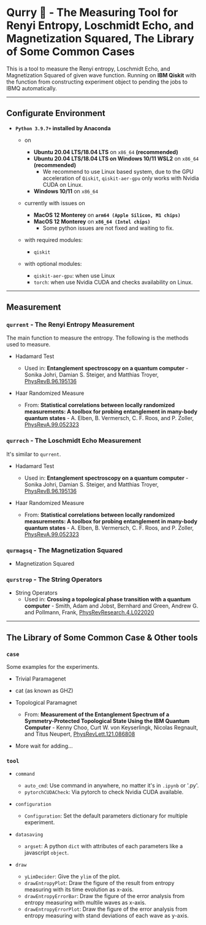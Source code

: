 # Qurry 🍛 - The Measuring Tool for Renyi Entropy, Loschmidt Echo, and Magnetization Squared, The Library of Some Common Cases

This is a tool to measure the Renyi entropy, Loschmidt Echo, and Magnetization Squared of given wave function. Running on **IBM Qiskit** with the function from constructing experiment object to pending the jobs to IBMQ automatically.

---

## Configurate Environment

- **`Python 3.9.7+` installed by Anaconda**
  - on
    - **Ubuntu 20.04 LTS/18.04 LTS** on `x86_64` **(recommended)**
    - **Ubuntu 20.04 LTS/18.04 LTS on Windows 10/11 WSL2** on `x86_64` **(recommended)**
      - We recommend to use Linux based system, due to the GPU acceleration of `Qiskit`, `qiskit-aer-gpu` only works with Nvidia CUDA on Linux.
    - **Windows 10/11** on `x86_64`

  - currently with issues on
    - **MacOS 12 Monterey** on **`arm64 (Apple Silicon, M1 chips)`**
    - **MacOS 12 Monterey** on **`x86_64 (Intel chips)`**
      - Some python issues are not fixed and waiting to fix.

  - with required modules:
    - `qiskit`

  - with optional modules:
    - `qiskit-aer-gpu`: when use Linux
    - `torch`: when use Nvidia CUDA and checks availability on Linux.

---

## Measurement

### `qurrent` - The Renyi Entropy Measurement

The main function to measure the entropy.
The following is the methods used to measure.

- Hadamard Test
  - Used in:
    **Entanglement spectroscopy on a quantum computer** - Sonika Johri, Damian S. Steiger, and Matthias Troyer, [PhysRevB.96.195136](https://doi.org/10.1103/PhysRevB.96.195136)

- Haar Randomized Measure
  - From:
    **Statistical correlations between locally randomized measurements: A toolbox for probing entanglement in many-body quantum states** - A. Elben, B. Vermersch, C. F. Roos, and P. Zoller, [PhysRevA.99.052323](https://doi.org/10.1103/PhysRevA.99.052323)

### `qurrech` - The Loschmidt Echo Measurement

It's similar to `qurrent`.

- Hadamard Test
  - Used in:
    **Entanglement spectroscopy on a quantum computer** - Sonika Johri, Damian S. Steiger, and Matthias Troyer, [PhysRevB.96.195136](https://doi.org/10.1103/PhysRevB.96.195136)

- Haar Randomized Measure
  - From:
    **Statistical correlations between locally randomized measurements: A toolbox for probing entanglement in many-body quantum states** - A. Elben, B. Vermersch, C. F. Roos, and P. Zoller, [PhysRevA.99.052323](https://doi.org/10.1103/PhysRevA.99.052323)

### `qurmagsq` - The Magnetization Squared

- Magnetization Squared

### `qurstrop` - The String Operators

- String Operators
  - Used in:
    **Crossing a topological phase transition with a quantum computer** - Smith, Adam and Jobst, Bernhard and Green, Andrew G. and Pollmann, Frank, [PhysRevResearch.4.L022020](https://link.aps.org/doi/10.1103/PhysRevResearch.4.L022020)

---

## The Library of Some Common Case & Other tools

### `case`

Some examples for the experiments.

- Trivial Paramagenet
- cat (as known as GHZ)
- Topological Paramagnet
  - From:
    **Measurement of the Entanglement Spectrum of a Symmetry-Protected Topological State Using the IBM Quantum Computer** - Kenny Choo, Curt W. von Keyserlingk, Nicolas Regnault, and Titus Neupert, [PhysRevLett.121.086808](https://doi.org/10.1103/PhysRevLett.121.086808)

- More wait for adding...

### `tool`

- `command`
  - `auto_cmd`: Use command in anywhere, no matter it's in `.ipynb` or '.py'.
  - `pytorchCUDACheck`: Via pytorch to check Nvidia CUDA available.

- `configuration`
  - `Configuration`: Set the default parameters dictionary for multiple experiment.

- `datasaving`
  - `argset`: A python `dict` with attributes of each parameters like a javascript `object`.

- `draw`
  - `yLimDecider`: Give the `ylim` of the plot.
  - `drawEntropyPlot`: Draw the figure of the result from entropy measuring with its time evolution as x-axis.
  - `drawEntropyErrorBar`: Draw the figure of the error analysis from entropy measuring with multile waves as x-axis.
  - `drawEntropyErrorPlot`: Draw the figure of the error analysis from entropy measuring with stand deviations of each wave as y-axis.
